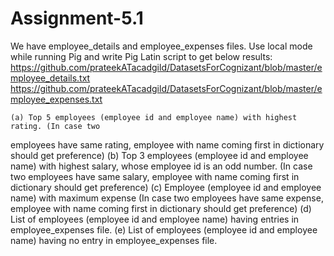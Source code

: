# Assignment-5.1

We have employee_details and employee_expenses files. Use local mode while running Pig and
write Pig Latin script to get below results:
https://github.com/prateekATacadgild/DatasetsForCognizant/blob/master/employee_details.txt
https://github.com/prateekATacadgild/DatasetsForCognizant/blob/master/employee_expenses.txt

    (a) Top 5 employees (employee id and employee name) with highest rating. (In case two
employees have same rating, employee with name coming first in dictionary should get
preference)
    (b) Top 3 employees (employee id and employee name) with highest salary, whose employee id
is an odd number. (In case two employees have same salary, employee with name coming first
in dictionary should get preference)
    (c) Employee (employee id and employee name) with maximum expense (In case two
employees have same expense, employee with name coming first in dictionary should get
preference)
    (d) List of employees (employee id and employee name) having entries in employee_expenses
file.
    (e) List of employees (employee id and employee name) having no entry in employee_expenses
file.
